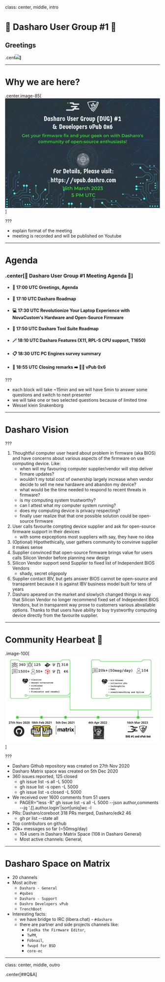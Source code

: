 class: center, middle, intro

# &#x1F44B; Dasharo User Group #1 &#x1F389;

## Greetings

.center[<img src="remark-templates/dasharo-presentation-template/images/dasharo-sygnet-white.svg" width="150px" style="margin-left:-20px">]

---

# Why we are here?

.center.image-85[![](img/dug_1_vpub_6.png)]

???

* explain format of the meeting
* meeting is recorded and will be published on Youtube

---

# Agenda

### .center[&#x1F680; Dasharo User Group #1 Meeting Agenda &#x1F680;]

* #### &#x1F44B; 17:00 UTC Greetings, Agenda
* #### &#x1F9ED; 17:10 UTC Dasharo Roadmap
* #### &#x1F4BB; 17:30 UTC Revolutionize Your Laptop Experience with NovaCustom's Hardware and Open-Source Firmware
* #### &#x1F9F0; 17:50 UTC Dasharo Tool Suite Roadmap
* #### &#x1FA84; 18:10 UTC Dasharo Features (X11, RPL-S CPU support, T1650)
* #### &#x1F4CB; 18:30 UTC PC Engines survey summary
* #### &#x1F44F; 18:55 UTC Closing remarks &#x27A1;&#xFE0F; &#x1F37A;&#x1F37B; vPub 0x6

???

* each block will take ~15min and we will have 5min to answer some questions
  and switch to next presenter
* we will take one or two selected questions because of limited time
* Wessel klein Snakenborg

---

# Dasharo Vision

???

1. Thoughtful computer user heard about problem in firmware (aka BIOS) and have
   concerns about various aspects of the firmware on use computing device.
   Like:
   - when will my favouring computer supplier/vendor will stop deliver firmare
     updates?
   - wouldn't my total cost of ownership largely increase when vendor decide to
     sell me new hardawre and abandon my device?
   - what would be the time needed to respond to recent threats in firmware?
   - is my computing system trustworthy?
   - can I attest what my computer system running?
   - does my computing device is privacy respecting?
   - finally user realize that that one possible solution could be open-source
     firmware
2. User calls favourite compting device supplier and ask for open-source
   firmware support in their devices
   - with some expceptions most suppliers with say, they have no idea
3. (Optional) Hipothethically, user gathers community to convinve supplier it
   makes sense
4. Supplier convinced that open-source firmware brings value for users calls
   Silicon Vendor before planning new design
5. Silicon Vendor support send Supplier to fixed list of Independent BIOS
   Vendors
   - shady, secret oligopoly
6. Supplier contact IBV, but gets answer BIOS cannot be open-source and
   transparent because it is against IBV business model built for tens of years
7. Dasharo apeared on the market and slowlych changed things in way that
   Silicon Vendor no longer recommend fixed set of Independent BIOS Vendors,
   but in transparent way prose to customers various abvailable options. Thanks
   to that users have ability to buy trystworthy computing device directly from
   the favourite supplier.

---

# Community Hearbeat &#x1F493;

.image-100[![](img/community_heartbeat_dug_1.png)]

???

* Dasharo Github repository was created on 27th Nov 2020
* Dasharo Matrix space was created on 5th Dec 2020
* 360 issues reported, 125 closed
  - gh issue list -s all -L 5000
  - gh issue list -s open -L 5000
  - gh issue list -s closed -L 5000
* We received over 1600 comments from 51 users
  - PAGER="less -R" gh issue list -s all -L 5000 --json author,comments --jq '.[].author.login'|sort|uniq|wc -l
* PRs: Dasharo/coreboot 318 PRs merged, Dasharo/edk2 46
  - gh pr list --state all
* Top contributors on github
* 20k+ messages so far (~50msg/day)
  - 104 users in Dasharo Matrix Space (108 in Dasharo General)
  - Most active channels: General, 

---

# Dasharo Space on Matrix

* 20 channels
* Most acitve:
  - `Dasharo - General`
  - `#qubes`
  - `Dasharo - Support`
  - `Dashro Developers vPub`
  - `TrenchBoot`
* Interesting facts:
  - we have bridge to IRC (libera.chat) - `#dasharo`
  - there are partner and side projects channels like: 
    - `Fiedka the Firmware Editor`, 
    - `TwPM`, 
    - `Fobnail`, 
    - `fwupd for BSD`
    - `core-ec`

---
class: center, middle, outro

.center[##Q&A]
